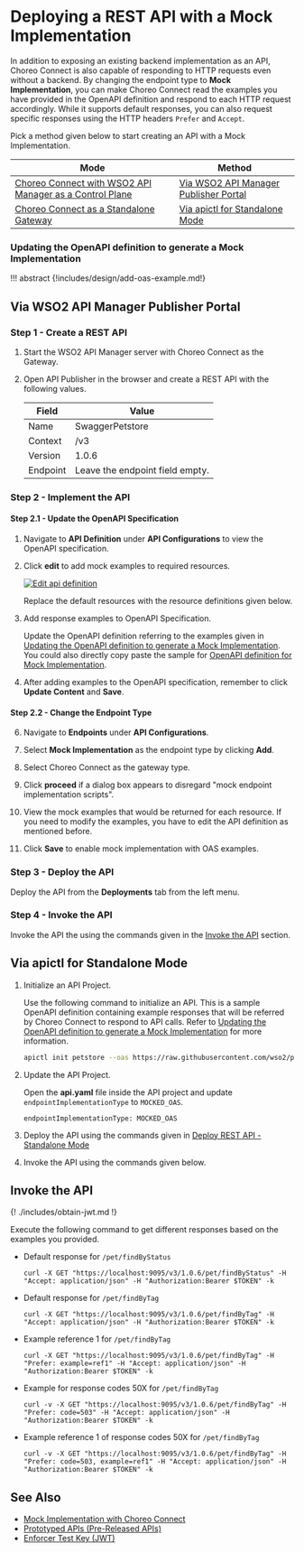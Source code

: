 # Deploying a REST API with a Mock Implementation

In addition to exposing an existing backend implementation as an API, Choreo Connect is also capable of responding to HTTP requests even without a backend. By changing the endpoint type to **Mock Implementation**, you can make Choreo Connect read the examples you have provided in the OpenAPI definition and respond to each HTTP request accordingly. While it supports default responses, you can also request specific responses using the HTTP headers `Prefer` and `Accept`.

Pick a method given below to start creating an API with a Mock Implementation.

|**Mode**         | **Method**    |
|--------------|-----------|
|[Choreo Connect with WSO2 API Manager as a Control Plane]({{base_path}}/deploy-and-publish/deploy-on-gateway/choreo-connect/concepts/apim-as-control-plane/)   | [Via WSO2 API Manager Publisher Portal](#via-wso2-api-manager-publisher-portal)  |
|[Choreo Connect as a Standalone Gateway]({{base_path}}/deploy-and-publish/deploy-on-gateway/choreo-connect/concepts/as-a-standalone-gateway/)  |[Via apictl for Standalone Mode](#via-apictl-for-standalone-mode) |

### Updating the OpenAPI definition to generate a Mock Implementation

!!! abstract
    {!includes/design/add-oas-example.md!}
    
## Via WSO2 API Manager Publisher Portal
### Step 1 - Create a REST API

1. Start the WSO2 API Manager server with Choreo Connect as the Gateway.

2. Open API Publisher in the browser and create a REST API with the following values. 

    | **Field**    | **Value**                        |
    |----------|-------------------------------------|
    | Name     | SwaggerPetstore                     |
    | Context  | /v3                                 |
    | Version  | 1.0.6                               |
    | Endpoint | Leave the endpoint field empty. |

### Step 2 - Implement the API

#### Step 2.1 - Update the OpenAPI Specification

1. Navigate to **API Definition** under **API Configurations** to view the OpenAPI specification.

2. Click **edit** to add mock examples to required resources.

    [![Edit api definition]({{base_path}}/assets/img/learn/prototype-api/mock-impl-edit-api-definition.png)]({{base_path}}/assets/img/learn/prototype-api/mock-impl-edit-api-definition.png)

    Replace the default resources with the resource definitions given below.

3. Add response examples to OpenAPI Specification.    

    Update the OpenAPI definition referring to the examples given in [Updating the OpenAPI definition to generate a Mock Implementation](#updating-the-openapi-definition-to-generate-a-mock-implementation). You could also directly copy paste the sample for [OpenAPI definition for Mock Implementation](https://github.com/wso2/product-microgateway/blob/main/samples/openAPI-definitions/mock-impl-sample.yaml).

5. After adding examples to the OpenAPI specification, remember to click **Update Content** and **Save**.

#### Step 2.2 - Change the Endpoint Type

6. Navigate to **Endpoints** under **API Configurations**.

7. Select **Mock Implementation** as the endpoint type by clicking **Add**. 

8. Select Choreo Connect as the gateway type. 

9. Click **proceed** if a dialog box appears to disregard "mock endpoint implementation scripts". 

10. View the mock examples that would be returned for each resource. If you need to modify the examples, you have to edit the API definition as mentioned before.

11. Click **Save** to enable mock implementation with OAS examples.

### Step 3 - Deploy the API

Deploy the API from the **Deployments** tab from the left menu.

### Step 4 - Invoke the API

Invoke the API the using the commands given in the [Invoke the API](#invoke-the-api) section.

## Via apictl for Standalone Mode

1. Initialize an API Project.

    Use the following command to initialize an API. This is a sample OpenAPI definition containing example responses that will be referred by Choreo Connect to respond to API calls. Refer to [Updating the OpenAPI definition to generate a Mock Implementation](#updating-the-openapi-definition-to-generate-a-mock-implementation) for more information.

    ```bash
    apictl init petstore --oas https://raw.githubusercontent.com/wso2/product-microgateway/main/samples/openAPI-definitions/mock-impl-sample.yaml
    ```

2. Update the API Project.

    Open the **api.yaml** file inside the API project and update `endpointImplementationType` to `MOCKED_OAS`.

    ```
    endpointImplementationType: MOCKED_OAS
    ```

3. Deploy the API using the commands given in [Deploy REST API - Standalone Mode]({{base_path}}/deploy-and-publish/deploy-on-gateway/choreo-connect/deploy-api/deploy-rest-api-in-choreo-connect/#via-apictl-for-standalone-mode)

4. Invoke the API using the commands given below. 

## Invoke the API

{! ./includes/obtain-jwt.md !}

Execute the following command to get different responses based on the examples you provided.

- Default response for `/pet/findByStatus`

    ```
    curl -X GET "https://localhost:9095/v3/1.0.6/pet/findByStatus" -H "Accept: application/json" -H "Authorization:Bearer $TOKEN" -k
    ```

- Default response for `/pet/findByTag`

    ```
    curl -X GET "https://localhost:9095/v3/1.0.6/pet/findByTag" -H "Accept: application/json" -H "Authorization:Bearer $TOKEN" -k
    ```

- Example reference 1 for `/pet/findByTag`

    ```
    curl -X GET "https://localhost:9095/v3/1.0.6/pet/findByTag" -H "Prefer: example=ref1" -H "Accept: application/json" -H "Authorization:Bearer $TOKEN" -k
    ```

- Example for response codes 50X for `/pet/findByTag`

    ```
    curl -v -X GET "https://localhost:9095/v3/1.0.6/pet/findByTag" -H "Prefer: code=503" -H "Accept: application/json" -H "Authorization:Bearer $TOKEN" -k
    ```

- Example reference 1 of response codes 50X  for `/pet/findByTag`

    ```
    curl -v -X GET "https://localhost:9095/v3/1.0.6/pet/findByTag" -H "Prefer: code=503, example=ref1" -H "Accept: application/json" -H "Authorization:Bearer $TOKEN" -k
    ```

## See Also

- [Mock Implementation with Choreo Connect]({{base_path}}/design/prototype-api/create-mocked-oas-api/)
- [Prototyped APIs (Pre-Released APIs)]({{base_path}}/design/prototype-api/overview/)
- [Enforcer Test Key (JWT)]({{base_path}}/deploy-and-publish/deploy-on-gateway/choreo-connect/security/generate-a-test-jwt)
